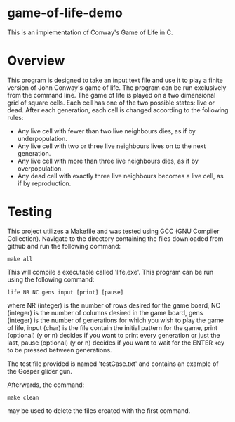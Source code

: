 # game-of-life-demo
This is an implementation of Conway's Game of Life in C.  

# Overview

This program is designed to take an input text file and use it to play a finite version of John
Conway's game of life. The program can be run exclusively from the command line. The game of life is played on a two dimensional grid of square cells. Each cell has one of the two possible states: live or dead. After each generation, each cell is changed according to the following rules:
- Any live cell with fewer than two live neighbours dies, as if by underpopulation.
- Any live cell with two or three live neighbours lives on to the next generation.
- Any live cell with more than three live neighbours dies, as if by overpopulation.
- Any dead cell with exactly three live neighbours becomes a live cell, as if by reproduction.

# Testing

This project utilizes a Makefile and was tested using GCC (GNU Compiler Collection). Navigate to the directory containing the files downloaded from github and run the following command:

`make all`

This will compile a executable called 'life.exe'. This program can be run using the following command:

`life NR NC gens input [print] [pause]`

where NR (integer) is the number of rows desired for the game board, NC (integer) is the number of 
columns desired in the game board, gens (integer) is the number of generations for which you wish to 
play the game of life, input (char) is the file contain the initial pattern for the game, 
print (optional) (y or n) decides if you want to print every generation or just the last, pause
(optional) (y or n) decides if you want to wait for the ENTER key to be pressed between generations.

The test file provided is named 'testCase.txt' and contains an example of the Gosper glider gun. 

Afterwards, the command:

`make clean` 

may be used to delete the files created with the first command.
